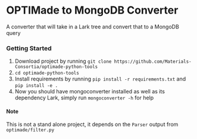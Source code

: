 # OPTIMade to MongoDB Converter
A converter that will take in a Lark tree and convert that to a MongoDB query

### Getting Started
1. Download project by running `git clone https://github.com/Materials-Consortia/optimade-python-tools`
2. `cd optimade-python-tools`
3. Install requirements by running `pip install -r requirements.txt` and `pip install -e .`
4. Now you should have mongoconverter installed as well as its dependency Lark, simply run `mongoconverter -h` for  help


#### Note
This is not a stand alone project, it depends on the `Parser` output from `optimade/filter.py`
